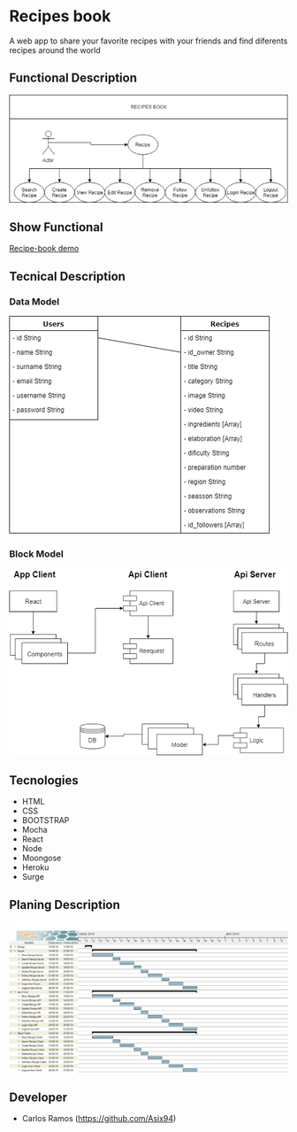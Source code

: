 # Recipes book

A web app to share your favorite recipes with your friends and find diferents recipes around the world

## Functional Description

![Use Case](desing/uml/UML_Recipes2.png)

## Show Functional

[Recipe-book demo](http://recipe-book.surge.sh)

## Tecnical Description

### Data Model

![Data Model](desing/model-data/Data_Model_2.png)

### Block Model

![Block Model](desing/model-data/Block_Model.png)

## Tecnologies

- HTML
- CSS
- BOOTSTRAP
- Mocha
- React 
- Node
- Moongose
- Heroku
- Surge

## Planing Description

![Diagram Time](desing/Flow-time/Recipes_Book.png)

## Developer

* Carlos Ramos (https://github.com/Asix94)